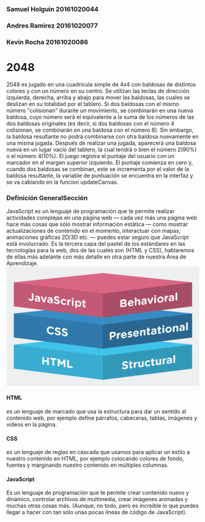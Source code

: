 ### Samuel Holguin 20161020044
### Andres Ramirez 20161020077
### Kevin Rocha 20161020086
# 2048
2048 es jugado en una cuadrícula simple de 4x4 con baldosas de distintos colores y con un número en su centro. Se utilizan las teclas de dirección izquierda, derecha, arriba y abajo para mover las baldosas, las cuales se deslizan en su totalidad por el tablero. Si dos baldosas con el mismo número "colisionan" durante un movimiento, se combinarán en una nueva baldosa, cuyo número será el equivalente a la suma de los números de las dos baldosas originales (es decir, si dos baldosas con el número 4 colisionan, se combinarán en una baldosa con el número 8). Sin embargo, la baldosa resultante no podrá combinarse con otra baldosa nuevamente en una misma jugada. Después de realizar una jugada, aparecerá una baldosa nueva en un lugar vacío del tablero, la cual tendrá o bien el número 2(90%) o el número 4(10%).
El juego registra el puntaje del usuario con un marcador en el margen superior izquierdo. El puntaje comienza en cero y, cuando dos baldosas se combinan, este se incrementa por el valor de la baldosa resultante, la variable de puntuación se encuentra en la interfaz y se va cabiando en la funcion updateCanvas.
### Definición GeneralSección
JavaScript es un lenguaje de programación que te permite realizar actividades complejas en una página web —  cada vez más una página web hace más cosas que sólo mostrar información estática — como mostrar actualizaciones de contenido en el momento, interactuar con mapas, animaciones gráficas 2D/3D etc. — puedes estar seguro que JavaScript está involucrado. Es la tercera capa del pastel de los estándares en las tecnologías para la web, dos de las cuales son (HTML y CSS), hablaremos de ellas más adelante con más detalle en otra parte de nuestra Área de Aprendizaje.
![imagen](imagen.png)
#### HTML
es un lenguaje de marcado que usa la estructura para dar un sentido al contenido web, por ejemplo define párrafos, cabeceras, tablas, imágenes y vídeos en la página.
#### CSS
es un lenguaje de reglas en cascada que usamos para aplicar un estilo a nuestro contenido en HTML, por ejemplo colocando colores de fondo, fuentes y marginando nuestro contenido en múltiples columnas.
#### JavaScript
Es un lenguaje de programación que te permite crear contenido nuevo y dinámico, controlar archivos de multimedia, crear imágenes animadas y muchas otras cosas más. (Aunque, no todo, pero es increíble lo que puedes llegar a hacer con tan sólo unas pocas líneas de código de JavaScript). 
